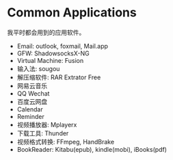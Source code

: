 # Common Applications

我平时都会用到的应用软件。

- Email: outlook, foxmail, Mail.app
- GFW: ShadowsocksX-NG
- Virtual Machine: Fusion
- 输入法: sougou
- 解压缩软件: RAR Extrator Free
- 网易云音乐
- QQ Wechat
- 百度云网盘
- Calendar
- Reminder
- 视频播放器: Mplayerx
- 下载工具: Thunder
- 视频格式转换: FFmpeg, HandBrake
- BookReader: Kitabu(epub), kindle(mobi), iBooks(pdf)
